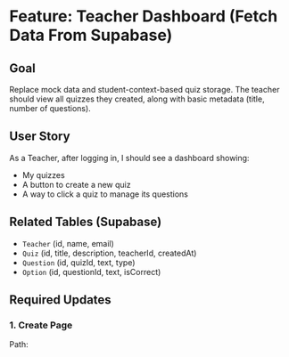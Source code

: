 # Feature: Teacher Dashboard (Fetch Data From Supabase)

## Goal
Replace mock data and student-context-based quiz storage. The teacher should view all quizzes they created, along with basic metadata (title, number of questions).

## User Story
As a Teacher, after logging in, I should see a dashboard showing:
- My quizzes
- A button to create a new quiz
- A way to click a quiz to manage its questions

## Related Tables (Supabase)
- `Teacher` (id, name, email)
- `Quiz` (id, title, description, teacherId, createdAt)
- `Question` (id, quizId, text, type)
- `Option` (id, questionId, text, isCorrect)

## Required Updates

### 1. Create Page
Path:
